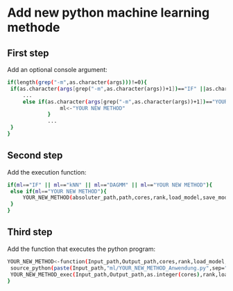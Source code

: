 
# Add new python machine learning methode

## First step

Add an optional console argument:
   ```sh
   if(length(grep("-m",as.character(args)))!=0){
   	if(as.character(args[grep("-m",as.character(args))+1])=="IF" ||as.character(args[grep("-m",as.character(args))+1])=="kNN" || as.character(args[grep("-m",as.character(args))+1])=="DAGMM" || as.character(args[grep("-m",as.character(args))+1])=="RF" || as.character(args[grep("-m",as.character(args))+1])=="YOUR NEW METHOD"){
   		...
   	  	else if(as.character(args[grep("-m",as.character(args))+1])=="YOUR NEW METHOD"){
          			ml<-"YOUR NEW METHOD"
          		}
        		...
   	}
   }
   ```
   
## Second step

Add the execution function:
   ```sh
   if(ml=="IF" || ml=="kNN" || ml=="DAGMM" || ml=="YOUR NEW METHOD"){
   	else if(ml=="YOUR NEW METHOD"){
   		YOUR_NEW_METHOD(absoluter_path,path,cores,rank,load_model,save_model,model_path)
   	}
   }
   ```
   
## Third step   

Add the function that executes the python program:
   ```sh
   YOUR_NEW_METHOD<-function(Input_path,Output_path,cores,rank,load_model,save_model,model_path){
  	source_python(paste(Input_path,"ml/YOUR_NEW_METHOD_Anwendung.py",sep=""))
   	YOUR_NEW_METHOD_exec(Input_path,Output_path,as.integer(cores),rank,load_model,save_model,model_path)
   }
   ```

